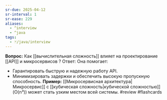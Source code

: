 ```yaml
---
sr-due: 2025-04-12
sr-interval: 1
sr-ease: 229
aliases:
  - ^interview
  - ^java
tags:
  - 🃏/java/interview
---
```


**Вопрос:** Как [[вычислительная сложность]] влияет на проектирование [[API]] и микросервисов
?
Ответ: Она помогает:
- Гарантировать быструю и надежную работу API.
- Минимизировать задержки и обеспечить высокую пропускную способность.
**Пример:** [[Микросервисная архитектура|Микросервис]] с [[кубическая сложность|кубической сложностью]]  (O(n³)) может стать узким местом всей системы.
#review #flashcards
<!--SR:!2025-04-12,1,230--> 